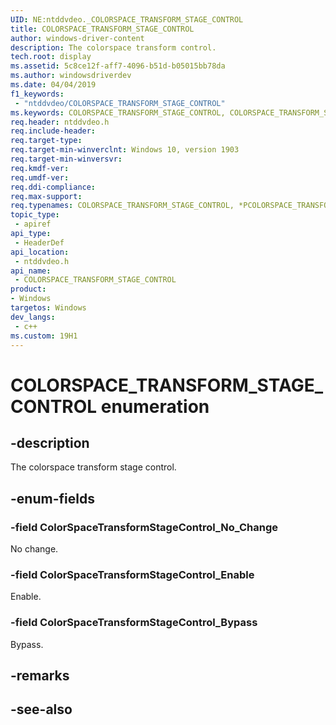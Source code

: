 ```yaml
---
UID: NE:ntddvdeo._COLORSPACE_TRANSFORM_STAGE_CONTROL
title: COLORSPACE_TRANSFORM_STAGE_CONTROL
author: windows-driver-content
description: The colorspace transform control.
tech.root: display
ms.assetid: 5c8ce12f-aff7-4096-b51d-b05015bb78da
ms.author: windowsdriverdev
ms.date: 04/04/2019
f1_keywords:
 - "ntddvdeo/COLORSPACE_TRANSFORM_STAGE_CONTROL"
ms.keywords: COLORSPACE_TRANSFORM_STAGE_CONTROL, COLORSPACE_TRANSFORM_STAGE_CONTROL, *PCOLORSPACE_TRANSFORM_STAGE_CONTROL, 
req.header: ntddvdeo.h
req.include-header:
req.target-type:
req.target-min-winverclnt: Windows 10, version 1903
req.target-min-winversvr:
req.kmdf-ver:
req.umdf-ver:
req.ddi-compliance:
req.max-support:
req.typenames: COLORSPACE_TRANSFORM_STAGE_CONTROL, *PCOLORSPACE_TRANSFORM_STAGE_CONTROL
topic_type: 
 - apiref
api_type: 
 - HeaderDef
api_location: 
 - ntddvdeo.h
api_name: 
 - COLORSPACE_TRANSFORM_STAGE_CONTROL
product:
- Windows
targetos: Windows
dev_langs:
 - c++
ms.custom: 19H1
---
```


# COLORSPACE_TRANSFORM_STAGE_CONTROL enumeration

## -description

The colorspace transform stage control.

## -enum-fields

### -field ColorSpaceTransformStageControl_No_Change

No change.

### -field ColorSpaceTransformStageControl_Enable

Enable.

### -field ColorSpaceTransformStageControl_Bypass

Bypass.

## -remarks

## -see-also
